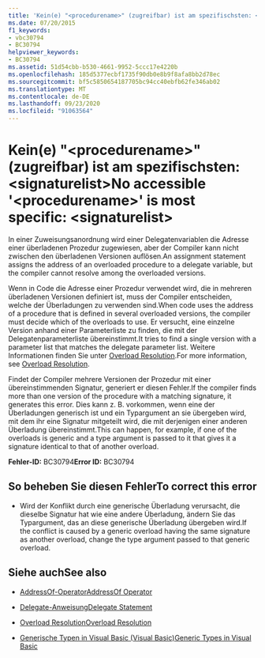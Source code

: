 ```yaml
---
title: 'Kein(e) "<procedurename>" (zugreifbar) ist am spezifischsten: <signaturelist>'
ms.date: 07/20/2015
f1_keywords:
- vbc30794
- BC30794
helpviewer_keywords:
- BC30794
ms.assetid: 51d54cbb-b530-4661-9952-5ccc17e4220b
ms.openlocfilehash: 185d5377ecbf1735f90db0e8b9f8afa8bb2d78ec
ms.sourcegitcommit: bf5c5850654187705bc94cc40ebfb62fe346ab02
ms.translationtype: MT
ms.contentlocale: de-DE
ms.lasthandoff: 09/23/2020
ms.locfileid: "91063564"
---
```

# <a name="no-accessible-procedurename-is-most-specific-signaturelist"></a><span data-ttu-id="5b3f8-102">Kein(e) "\<procedurename>" (zugreifbar) ist am spezifischsten: \<signaturelist></span><span class="sxs-lookup"><span data-stu-id="5b3f8-102">No accessible '\<procedurename>' is most specific: \<signaturelist></span></span>

<span data-ttu-id="5b3f8-103">In einer Zuweisungsanordnung wird einer Delegatenvariablen die Adresse einer überladenen Prozedur zugewiesen, aber der Compiler kann nicht zwischen den überladenen Versionen auflösen.</span><span class="sxs-lookup"><span data-stu-id="5b3f8-103">An assignment statement assigns the address of an overloaded procedure to a delegate variable, but the compiler cannot resolve among the overloaded versions.</span></span>  
  
 <span data-ttu-id="5b3f8-104">Wenn in Code die Adresse einer Prozedur verwendet wird, die in mehreren überladenen Versionen definiert ist, muss der Compiler entscheiden, welche der Überladungen zu verwenden sind.</span><span class="sxs-lookup"><span data-stu-id="5b3f8-104">When code uses the address of a procedure that is defined in several overloaded versions, the compiler must decide which of the overloads to use.</span></span> <span data-ttu-id="5b3f8-105">Er versucht, eine einzelne Version anhand einer Parameterliste zu finden, die mit der Delegatenparameterliste übereinstimmt.</span><span class="sxs-lookup"><span data-stu-id="5b3f8-105">It tries to find a single version with a parameter list that matches the delegate parameter list.</span></span> <span data-ttu-id="5b3f8-106">Weitere Informationen finden Sie unter [Overload Resolution](../programming-guide/language-features/procedures/overload-resolution.md).</span><span class="sxs-lookup"><span data-stu-id="5b3f8-106">For more information, see [Overload Resolution](../programming-guide/language-features/procedures/overload-resolution.md).</span></span>  
  
 <span data-ttu-id="5b3f8-107">Findet der Compiler mehrere Versionen der Prozedur mit einer übereinstimmenden Signatur, generiert er diesen Fehler.</span><span class="sxs-lookup"><span data-stu-id="5b3f8-107">If the compiler finds more than one version of the procedure with a matching signature, it generates this error.</span></span> <span data-ttu-id="5b3f8-108">Dies kann z. B. vorkommen, wenn eine der Überladungen generisch ist und ein Typargument an sie übergeben wird, mit dem ihr eine Signatur mitgeteilt wird, die mit derjenigen einer anderen Überladung übereinstimmt.</span><span class="sxs-lookup"><span data-stu-id="5b3f8-108">This can happen, for example, if one of the overloads is generic and a type argument is passed to it that gives it a signature identical to that of another overload.</span></span>  
  
 <span data-ttu-id="5b3f8-109">**Fehler-ID:** BC30794</span><span class="sxs-lookup"><span data-stu-id="5b3f8-109">**Error ID:** BC30794</span></span>  
  
## <a name="to-correct-this-error"></a><span data-ttu-id="5b3f8-110">So beheben Sie diesen Fehler</span><span class="sxs-lookup"><span data-stu-id="5b3f8-110">To correct this error</span></span>  
  
- <span data-ttu-id="5b3f8-111">Wird der Konflikt durch eine generische Überladung verursacht, die dieselbe Signatur hat wie eine andere Überladung, ändern Sie das Typargument, das an diese generische Überladung übergeben wird.</span><span class="sxs-lookup"><span data-stu-id="5b3f8-111">If the conflict is caused by a generic overload having the same signature as another overload, change the type argument passed to that generic overload.</span></span>  
  
## <a name="see-also"></a><span data-ttu-id="5b3f8-112">Siehe auch</span><span class="sxs-lookup"><span data-stu-id="5b3f8-112">See also</span></span>

- [<span data-ttu-id="5b3f8-113">AddressOf-Operator</span><span class="sxs-lookup"><span data-stu-id="5b3f8-113">AddressOf Operator</span></span>](../language-reference/operators/addressof-operator.md)
- [<span data-ttu-id="5b3f8-114">Delegate-Anweisung</span><span class="sxs-lookup"><span data-stu-id="5b3f8-114">Delegate Statement</span></span>](../language-reference/statements/delegate-statement.md)

- [<span data-ttu-id="5b3f8-115">Overload Resolution</span><span class="sxs-lookup"><span data-stu-id="5b3f8-115">Overload Resolution</span></span>](../programming-guide/language-features/procedures/overload-resolution.md)
- [<span data-ttu-id="5b3f8-116">Generische Typen in Visual Basic (Visual Basic)</span><span class="sxs-lookup"><span data-stu-id="5b3f8-116">Generic Types in Visual Basic</span></span>](../programming-guide/language-features/data-types/generic-types.md)
